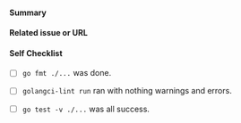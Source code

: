 #### Summary
<!-- Describe the changes in this pull request. -->

#### Related issue or URL
<!-- 
Add links to github/jira issues, design documents and other relevant resources (e.g. previous discussions, platform/tool documentation etc.)
-->

#### Self Checklist

- [ ] `go fmt ./...` was done.
- [ ] `golangci-lint run` ran with nothing warnings and errors.
- [ ] `go test -v ./...` was all success.

